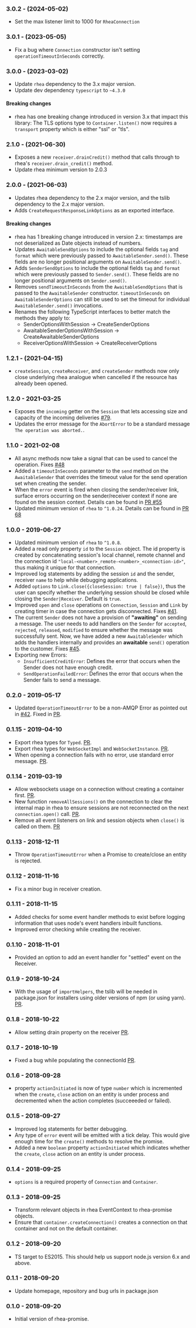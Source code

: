 ### 3.0.2 - (2024-05-02)

- Set the max listener limit to 1000 for `RheaConnection`

### 3.0.1 - (2023-05-05)

- Fix a bug where `Connection` constructor isn't setting `operationTimeoutInSeconds` correctly.

### 3.0.0 - (2023-03-02)

- Update `rhea` dependency to the 3.x major version.
- Update dev dependency `typescript` to `~4.3.0`

#### Breaking changes

- rhea has one breaking change introduced in version 3.x that impact this library: The TLS options type to `Container.listen()` now requires a `transport` property which is either "ssl" or "tls".

### 2.1.0 - (2021-06-30)

- Exposes a new `receiver.drainCredit()` method that calls through to rhea's
  `receiver.drain_credit()` method.
- Update rhea minimum version to 2.0.3

### 2.0.0 - (2021-06-03)

- Updates rhea dependency to the 2.x major version, and the tslib dependency to the 2.x major version.
- Adds `CreateRequestResponseLinkOptions` as an exported interface.

#### Breaking changes

- rhea has 1 breaking change introduced in version 2.x: timestamps are not deserialized as Date objects instead of numbers.
- Updates `AwaitableSendOptions` to include the optional fields `tag` and `format` which were previously passed to `AwaitableSender.send()`. These fields are no longer positional arguments on `AwaitableSender.send()`.
- Adds `SenderSendOptions` to include the optional fields `tag` and `format` which were previously passed to `Sender.send()`. These fields are no longer positional arguments on `Sender.send()`.
- Removes `sendTimeoutInSeconds` from the `AwaitableSendOptions` that is passed to the `AwaitableSender` constructor. `timeoutInSeconds` on `AwaitableSenderOptions` can still be used to set the timeout for individual `AwaitableSender.send()` invocations.
- Renames the following TypeScript interfaces to better match the methods they apply to:
  - SenderOptionsWithSession -> CreateSenderOptions
  - AwaitableSenderOptionsWithSession -> CreateAwaitableSenderOptions
  - ReceiverOptionsWithSession -> CreateReceiverOptions

### 1.2.1 - (2021-04-15)

- `createSession`, `createReceiver`, and `createSender` methods now only close underlying rhea analogue when cancelled if the resource has already been opened.

### 1.2.0 - 2021-03-25

- Exposes the `incoming` getter on the `Session` that lets accessing size and capacity of the incoming deliveries [#79](https://github.com/amqp/rhea-promise/pull/79).
- Updates the error message for the `AbortError` to be a standard message `The operation was aborted.`.

### 1.1.0 - 2021-02-08

- All async methods now take a signal that can be used to cancel the operation. Fixes [#48](https://github.com/amqp/rhea-promise/issues/48)
- Added a `timeoutInSeconds` parameter to the `send` method on the `AwaitableSender` that overrides the timeout value for the send operation set when creating the sender.
- When the `error` event is fired when closing the sender/receiver link, surface errors occurring on the sender/receiver context if none are found on the session context. Details can be found in [PR #55](https://github.com/amqp/rhea-promise/pull/55)
- Updated minimum version of `rhea` to `^1.0.24`. Details can be found in [PR 68](https://github.com/amqp/rhea-promise/pull/68)

### 1.0.0 - 2019-06-27

- Updated minimum version of `rhea` to `^1.0.8`.
- Added a read only property `id` to the `Session` object. The id property is created by concatenating session's local channel, remote channel and the connection id `"local-<number>_remote-<number>_<connection-id>"`, thus making it unique for that connection.
- Improved log statements by adding the session `id` and the sender, receiver `name` to help while debugging applications.
- Added `options` to `Link.close({closeSession: true | false})`, thus the user can specify whether the underlying session should be closed while closing the `Sender|Receiver`. Default is `true`.
- Improved `open` and `close` operations on `Connection`, `Session` and `Link` by creating timer in case the connection gets disconnected. Fixes [#41](https://github.com/amqp/rhea-promise/issues/41).
- The current `Sender` does not have a provision of **"awaiting"** on sending a message. The user needs to add handlers on the `Sender` for `accepted`, `rejected`, `released`, `modified` to ensure whether the message was successfully sent.
  Now, we have added a new `AwaitableSender` which adds the handlers internally and provides an **awaitable** `send()` operation to the customer. Fixes [#45](https://github.com/amqp/rhea-promise/issues/45).
- Exporting new Errors:
  - `InsufficientCreditError`: Defines the error that occurs when the Sender does not have enough credit.
  - `SendOperationFailedError`: Defines the error that occurs when the Sender fails to send a message.

### 0.2.0 - 2019-05-17

- Updated `OperationTimeoutError` to be a non-AMQP Error as pointed out in [#42](https://github.com/amqp/rhea-promise/issues/42). Fixed in [PR](https://github.com/amqp/rhea-promise/pull/43).

### 0.1.15 - 2019-04-10

- Export rhea types for `Typed`. [PR](https://github.com/amqp/rhea-promise/pull/36).
- Export rhea types for `WebSocketImpl` and `WebSocketInstance`. [PR](https://github.com/amqp/rhea-promise/pull/38).
- When opening a connection fails with no error, use standard error message. [PR](https://github.com/amqp/rhea-promise/pull/27).

### 0.1.14 - 2019-03-19

- Allow websockets usage on a connection without creating a container first. [PR](https://github.com/amqp/rhea-promise/pull/32).
- New function `removeAllSessions()` on the connection to clear the internal map in rhea to ensure
  sessions are not reconnected on the next `connection.open()` call. [PR](https://github.com/amqp/rhea-promise/pull/33).
- Remove all event listeners on link and session objects when `close()` is called on them. [PR](https://github.com/amqp/rhea-promise/pull/34)

### 0.1.13 - 2018-12-11

- Throw `OperationTimeoutError` when a Promise to create/close an entity is rejected.

### 0.1.12 - 2018-11-16

- Fix a minor bug in receiver creation.

### 0.1.11 - 2018-11-15

- Added checks for some event handler methods to exist before logging information that uses node's
  event handlers inbuilt functions.
- Improved error checking while creating the receiver.

### 0.1.10 - 2018-11-01

- Provided an option to add an event handler for "settled" event on the Receiver.

### 0.1.9 - 2018-10-24

- With the usage of `importHelpers`, the tslib will be needed in package.json for installers using older versions of npm (or using yarn). [PR](https://github.com/amqp/rhea-promise/pull/16).

### 0.1.8 - 2018-10-22

- Allow setting drain property on the receiver [PR](https://github.com/amqp/rhea-promise/pull/14).

### 0.1.7 - 2018-10-19

- Fixed a bug while populating the connectionId [PR](https://github.com/amqp/rhea-promise/pull/11).

### 0.1.6 - 2018-09-28

- property `actionInitiated` is now of type `number` which is incremented when the `create`, `close`
  action on an entity is under process and decremented when the action completes (succeeeded or failed).

### 0.1.5 - 2018-09-27

- Improved log statements for better debugging.
- Any type of `error` event will be emitted with a tick delay. This would give enough time for the
  `create()` methods to resolve the promise.
- Added a new `boolean` property `actionInitiated` which indicates whether the `create`, `close`
  action on an entity is under process.

### 0.1.4 - 2018-09-25

- `options` is a required property of `Connection` and `Container`.

### 0.1.3 - 2018-09-25

- Transform relevant objects in rhea EventContext to rhea-promise objects.
- Ensure that `container.createConnection()` creates a connection on that container and not on
  the default container.

### 0.1.2 - 2018-09-20

- TS target to ES2015. This should help us support node.js version 6.x and above.

### 0.1.1 - 2018-09-20

- Update homepage, repository and bug urls in package.json

### 0.1.0 - 2018-09-20

- Initial version of rhea-promise.
